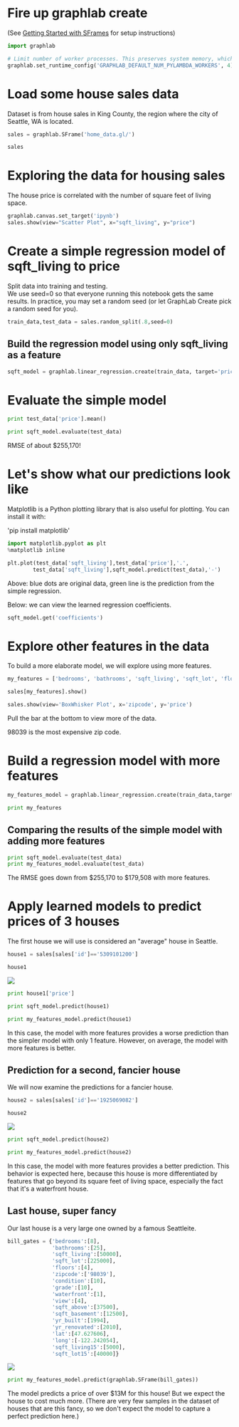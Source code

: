 
# Fire up graphlab create
(See [Getting Started with SFrames](../Week%201/Getting%20Started%20with%20SFrames.ipynb) for setup instructions)


```python
import graphlab
```


```python
# Limit number of worker processes. This preserves system memory, which prevents hosted notebooks from crashing.
graphlab.set_runtime_config('GRAPHLAB_DEFAULT_NUM_PYLAMBDA_WORKERS', 4)
```

# Load some house sales data

Dataset is from house sales in King County, the region where the city of Seattle, WA is located.


```python
sales = graphlab.SFrame('home_data.gl/')
```


```python
sales
```

# Exploring the data for housing sales 

The house price is correlated with the number of square feet of living space.


```python
graphlab.canvas.set_target('ipynb')
sales.show(view="Scatter Plot", x="sqft_living", y="price")
```

# Create a simple regression model of sqft_living to price

Split data into training and testing.  
We use seed=0 so that everyone running this notebook gets the same results.  In practice, you may set a random seed (or let GraphLab Create pick a random seed for you).  


```python
train_data,test_data = sales.random_split(.8,seed=0)
```

## Build the regression model using only sqft_living as a feature


```python
sqft_model = graphlab.linear_regression.create(train_data, target='price', features=['sqft_living'],validation_set=None)
```

# Evaluate the simple model


```python
print test_data['price'].mean()
```


```python
print sqft_model.evaluate(test_data)
```

RMSE of about \$255,170!

# Let's show what our predictions look like

Matplotlib is a Python plotting library that is also useful for plotting.  You can install it with:

'pip install matplotlib'


```python
import matplotlib.pyplot as plt
%matplotlib inline
```


```python
plt.plot(test_data['sqft_living'],test_data['price'],'.',
        test_data['sqft_living'],sqft_model.predict(test_data),'-')
```

Above:  blue dots are original data, green line is the prediction from the simple regression.

Below: we can view the learned regression coefficients. 


```python
sqft_model.get('coefficients')
```

# Explore other features in the data

To build a more elaborate model, we will explore using more features.


```python
my_features = ['bedrooms', 'bathrooms', 'sqft_living', 'sqft_lot', 'floors', 'zipcode']
```


```python
sales[my_features].show()
```


```python
sales.show(view='BoxWhisker Plot', x='zipcode', y='price')
```

Pull the bar at the bottom to view more of the data.  

98039 is the most expensive zip code.

# Build a regression model with more features


```python
my_features_model = graphlab.linear_regression.create(train_data,target='price',features=my_features,validation_set=None)
```


```python
print my_features
```

## Comparing the results of the simple model with adding more features


```python
print sqft_model.evaluate(test_data)
print my_features_model.evaluate(test_data)
```

The RMSE goes down from \$255,170 to \$179,508 with more features.

# Apply learned models to predict prices of 3 houses

The first house we will use is considered an "average" house in Seattle. 


```python
house1 = sales[sales['id']=='5309101200']
```


```python
house1
```

<img src="http://info.kingcounty.gov/Assessor/eRealProperty/MediaHandler.aspx?Media=2916871">


```python
print house1['price']
```


```python
print sqft_model.predict(house1)
```


```python
print my_features_model.predict(house1)
```

In this case, the model with more features provides a worse prediction than the simpler model with only 1 feature.  However, on average, the model with more features is better.

## Prediction for a second, fancier house

We will now examine the predictions for a fancier house.


```python
house2 = sales[sales['id']=='1925069082']
```


```python
house2
```

<img src="https://ssl.cdn-redfin.com/photo/1/bigphoto/302/734302_0.jpg">


```python
print sqft_model.predict(house2)
```


```python
print my_features_model.predict(house2)
```

In this case, the model with more features provides a better prediction.  This behavior is expected here, because this house is more differentiated by features that go beyond its square feet of living space, especially the fact that it's a waterfront house. 

## Last house, super fancy

Our last house is a very large one owned by a famous Seattleite.


```python
bill_gates = {'bedrooms':[8], 
              'bathrooms':[25], 
              'sqft_living':[50000], 
              'sqft_lot':[225000],
              'floors':[4], 
              'zipcode':['98039'], 
              'condition':[10], 
              'grade':[10],
              'waterfront':[1],
              'view':[4],
              'sqft_above':[37500],
              'sqft_basement':[12500],
              'yr_built':[1994],
              'yr_renovated':[2010],
              'lat':[47.627606],
              'long':[-122.242054],
              'sqft_living15':[5000],
              'sqft_lot15':[40000]}
```

<img src="https://upload.wikimedia.org/wikipedia/commons/thumb/d/d9/Bill_gates%27_house.jpg/2560px-Bill_gates%27_house.jpg">


```python
print my_features_model.predict(graphlab.SFrame(bill_gates))
```

The model predicts a price of over $13M for this house! But we expect the house to cost much more.  (There are very few samples in the dataset of houses that are this fancy, so we don't expect the model to capture a perfect prediction here.)


```python

```
